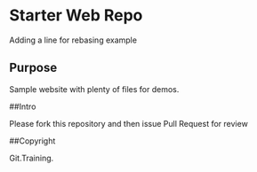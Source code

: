 # Starter Web Repo

Adding a line for rebasing example

## Purpose

Sample website with plenty of files for demos.

##Intro

Please fork this repository and then issue Pull Request for review

##Copyright

Git.Training.